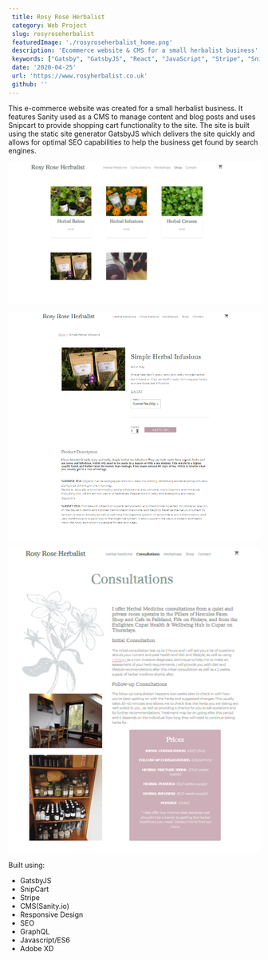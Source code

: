 ```yaml
---
 title: Rosy Rose Herbalist
 category: Web Project
 slug: rosyroseherbalist
 featuredImage: './rosyroseherbalist_home.png'
 description: 'Ecommerce website & CMS for a small herbalist business'
 keywords: ["Gatsby", "GatsbyJS", "React", "JavaScript", "Stripe", "Snipcart", "Sanity.io", "CMS", "Small Business Website"]
 date: '2020-04-25'
 url: 'https://www.rosyherbalist.co.uk'
 github: ''
---
```


This e-commerce website was created for a small herbalist business. 
It features Sanity used as a CMS to manage content and blog posts and uses Snipcart to provide shopping cart functionality to the site. 
The site is built using the static site generator GatsbyJS which delivers the site quickly and allows for optimal SEO capabilities to help the business get found by search engines.

![Shop](./rosyroseherbalist_shop1.png)

![Product View](./rosyroseherbalist_shop.png)

![Page Example with Price List](./rosyroseherbalist_page.png)

Built using:

- GatsbyJS
- SnipCart
- Stripe
- CMS(Sanity.io)
- Responsive Design
- SEO
- GraphQL
- Javascript/ES6
- Adobe XD